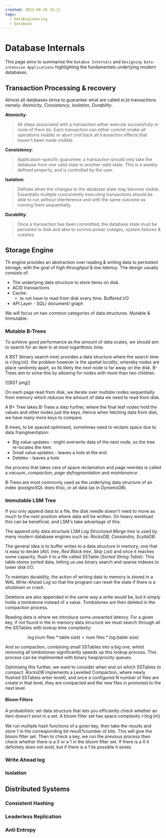 ```yaml
---
created: 2023-08-26 16:21
tags:
  - DataEngineering
  - Database
---
```


# Database Internals

This page aims to summarise the `Databse Internals` and `Designing Data-intensive Applications` highlighting the fundamentals underlying modern databases.

## Transaction Processing & recovery

Almost all databases strive to guarantee what are called `ACID` transactions namely: *Atomicity*, *Consistency*, *Isolation*, *Durability*.

**Atomicity**:
> All steps associated with a transaction either execute successfully or none of them do. Each transaction can either commit (make all operations visible) or abort (roll back all transaction effects that haven't been made visible).

**Consistency**:
> Application-specific guarantee; a transaction should only take the database from one valid state to another valid state. This is a weakly defined property, and is controlled by the user.

**Isolation**:
> Defines when the changes to the database state may become visible. Essentially multiple concurrently executing transactions should be able to run without interference and with the same outcome as running them sequentially. 

**Durability**:
> Once a transaction has been committed, the database state must be persisted to disk and able to survive power outages, system failures & crashes.

## Storage Engine

Th engine provides an abstraction over reading & writing data to persistent storage, with the goal of *high throughput* & *low latency*. The design usually consists of:

- The underlying data structure to store items on disk.
- ACID transactions
- Cache:
	- to not have to read from disk every time. Buffered I/O
- API Layer - SQL/ document/ graph

We will focus on two common categories of data structures. Mutable & Immutable.

### Mutable B-Trees
To achieve good performance as the amount of data scales, we should aim to search for an item in at most logarithmic time.

A BST (binary search tree) provides a data structure where the search time is $\mathcal{O}(\log(n))$. the problem however is the *spatial locality*, whereby nodes are place randomly apart, so its likely the next node is far away on the disk. B-Trees aim to solve this by allowing for nodes with more than two children.

![[BST.png]]

On each page read from disk, we iterate over multiple nodes sequentially from memory which reduces the amount of data we need to read from disk.

A B+ Tree takes B-Trees a step further, where the final leaf nodes hold the values and other nodes just the keys. Hence when fetching data from disk, we have many more keys to compare.

B-trees, to be spaced optimised, sometimes need to reclaim space due to data framgmentation:
- Big value updates - might overwrite data of the next node, so the tree re-locates the item.
- Small value updates - leaves a hole at the end
- Deletes - leaves a hole

the process that takes care of space reclamation and page rewrites is called a *vacuum*, *compaction*, *page defragmentation* and *maintenance*.

B-Trees are most commonly used as the underlying data structure of an index (*postgreSQL* does this), or all data (as in *DynamoDB*).

### Immutable LSM Tree

If you only append data to a file, the disk needle doesn't need to move as much to the next position where data will be written. On heavy workload this can be beneficial, and LSM's take advantage of this.

The append only data structure LSM *Log Structured Merge tree* is used by many modern database engines such as: *RocksDB*, *Cassandra*, *ScyllaDB*.

The general idea is to buffer writes to a data structure in memory, one that is easy to iterate (*AVL tree*, *Red Black tree*, *Skip List*) and once it reaches some capacity, flush it to a file called SSTable (*Sorted String Table*).  This table stores sorted data, letting us use binary search and sparse indexes to lower disk I/O.

To maintain durability, the action of writing data to memory is stored in a WAL *Write-Ahead Log* so that the program can reset the state if there is a shutdown or crash. 

Deletions are also appended in the same way a write would be, but it simply holds a tombstone instead of a value. Tombstones are then deleted in the compaction process. 

Reading data is where we introduce some unwanted latency. For a given key, if not found in the in memory data structure we must search through all the SSTables with lookup time complexity:

$$\log( \text{num files} * \text{table size}) < \text{num files} * \log(\text{table size})$$

And so compaction, combining small SSTables into a big one, whilst removing all tombstones significantly speeds up this lookup process. This process can be implimented with binary heap/priority queues. 

Optimising this further, we want to consider when and on which SSTables to compact. *RocksDB* implements a Levelled Compaction, where newly flushed SSTables enter level0, and once a configured N number of files are create in that level, they are compacted and the new files in promoted to the next level. 

#### Bloom Filters

A probabilistic set data structure that lets you efficiently check whether an item doesn't exist in a set. A bloom filter set has space complexity $\mathcal{O}(\log(n))$

We run multiple hash functions of a given key, then take the results and store 1 in the corresponding bit $\text{result} \% \text{number of bits}$. This will give the bloom filter set. Then to check a key, we run the previous process then check whether there is a 0 or a 1 in the bloom filter set. If there is a 0 it definitely does not exist, but if there is a 1 its possible it exists. 

### Write Ahead log

### Isolation

## Distributed Systems

### Consistent Hashing

### Leaderless Replication

### Anti Entropy


